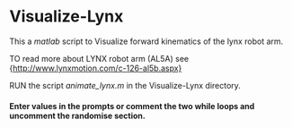# Visualize-Lynx

This a *matlab* script to Visualize forward kinematics of the lynx robot arm.

TO read more about LYNX robot arm (AL5A) see {http://www.lynxmotion.com/c-126-al5b.aspx}

RUN the script *animate_lynx.m* in the Visualize-Lynx directory.

#### Enter values in the prompts or comment the two while loops and uncomment the randomise section.
